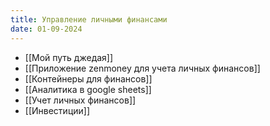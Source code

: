 ```yaml
---
title: Управление личными финансами
date: 01-09-2024
---
```

- [[Мой путь джедая]]
- [[Приложение zenmoney для учета личных финансов]]
- [[Контейнеры для финансов]]
- [[Аналитика в google sheets]]
- [[Учет личных финансов]]
- [[Инвестиции]]